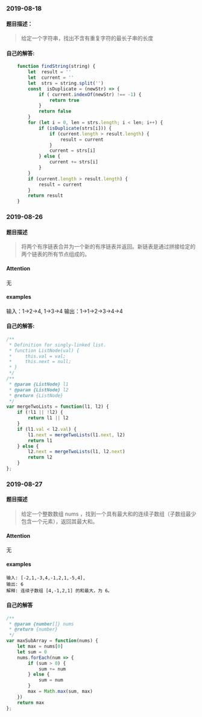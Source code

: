 ### 2019-08-18
####  题目描述：
> 给定一个字符串，找出不含有重复字符的最长子串的长度
#### 自己的解答:
````javascript
    function findString(string) {
    	let  result = ''
    	let  current = ''
    	let  strs = string.split('')
    	const  isDuplicate = (newStr) => {
    		if ( current.indexOf(newStr) !== -1) {
    			return true
    		}
    		return false
    	}
    	for (let i = 0, len = strs.length; i < len; i++) {
    		if (isDuplicate(strs[i])) {
    			if (current.length > result.length) {
    				result = current
    			}
    			current = strs[i]
    		} else {
    			current += strs[i]
    		}
    	}
    	if (current.length > result.length) {
    		result = current
    	}
    	return result
    }
````
### 2019-08-26
#### 题目描述
> 将两个有序链表合并为一个新的有序链表并返回。新链表是通过拼接给定的两个链表的所有节点组成的。 
#### Attention
无
#### examples
   输入：1->2->4, 1->3->4
   输出：1->1->2->3->4->4
#### 自己的解答:
````javascript
/**
 * Definition for singly-linked list.
 * function ListNode(val) {
 *     this.val = val;
 *     this.next = null;
 * }
 */
/**
 * @param {ListNode} l1
 * @param {ListNode} l2
 * @return {ListNode}
 */
var mergeTwoLists = function(l1, l2) {
    if (!l1 || !l2) {
        return l1 || l2
    }
    if (l1.val < l2.val) {
        l1.next = mergeTwoLists(l1.next, l2)
        return l1
    } else {
        l2.next = mergeTwoLists(l1, l2.next)
        return l2
    }
};
````
### 2019-08-27
#### 题目描述
> 给定一个整数数组 nums ，找到一个具有最大和的连续子数组（子数组最少包含一个元素），返回其最大和。
#### Attention
无
#### examples
    输入: [-2,1,-3,4,-1,2,1,-5,4],
    输出: 6
    解释: 连续子数组 [4,-1,2,1] 的和最大，为 6。
#### 自己的解答
````javascript
/**
 * @param {number[]} nums
 * @return {number}
 */
var maxSubArray = function(nums) {
    let max = nums[0]
    let sum = 0
    nums.forEach(num => {
        if (sum > 0) {
            sum += num
        } else {
            sum = num
        }
        max = Math.max(sum, max)
    })
    return max
};
````    